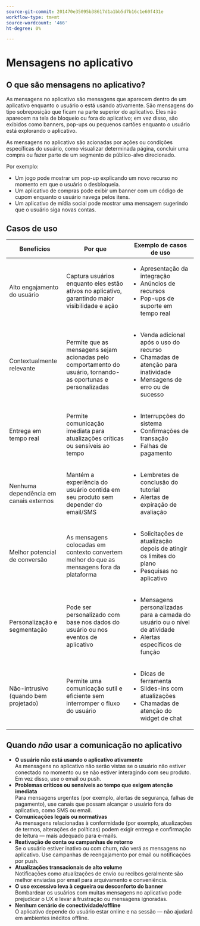 ```yaml
---
source-git-commit: 201470e35095b38617d1a1bb5d7b16c1e60f431e
workflow-type: tm+mt
source-wordcount: '466'
ht-degree: 0%

---
```

# Mensagens no aplicativo

## O que são mensagens no aplicativo?

As mensagens no aplicativo são mensagens que aparecem dentro de um aplicativo enquanto o usuário o está usando ativamente. São mensagens do tipo sobreposição que ficam na parte superior do aplicativo. Eles não aparecem na tela de bloqueio ou fora do aplicativo; em vez disso, são exibidos como banners, pop-ups ou pequenos cartões enquanto o usuário está explorando o aplicativo.

As mensagens no aplicativo são acionadas por ações ou condições específicas do usuário, como visualizar determinada página, concluir uma compra ou fazer parte de um segmento de público-alvo direcionado.


Por exemplo:

* Um jogo pode mostrar um pop-up explicando um novo recurso no momento em que o usuário o desbloqueia.
* Um aplicativo de compras pode exibir um banner com um código de cupom enquanto o usuário navega pelos itens.
* Um aplicativo de mídia social pode mostrar uma mensagem sugerindo que o usuário siga novas contas.

## Casos de uso

| **Benefícios** | **Por que** | **Exemplo de casos de uso** |
|----------------------------------|------------------------------------------------------------------------|----------------------------------------------------------------------------------------|
| Alto engajamento do usuário | Captura usuários enquanto eles estão ativos no aplicativo, garantindo maior visibilidade e ação | <ul><li>Apresentação da integração</li><li>Anúncios de recursos</li><li>Pop-ups de suporte em tempo real</li></ul> |
| Contextualmente relevante | Permite que as mensagens sejam acionadas pelo comportamento do usuário, tornando-as oportunas e personalizadas | <ul><li> Venda adicional após o uso do recurso</li><li> Chamadas de atenção para inatividade</li><li> Mensagens de erro ou de sucesso</li></ul> |
| Entrega em tempo real | Permite comunicação imediata para atualizações críticas ou sensíveis ao tempo | <ul><li> Interrupções do sistema</li><li>Confirmações de transação</li><li>Falhas de pagamento</li></ul> |
| Nenhuma dependência em canais externos | Mantém a experiência do usuário contida em seu produto sem depender do email/SMS | <ul><li> Lembretes de conclusão do tutorial</li><li>Alertas de expiração de avaliação</li></ul> |
| Melhor potencial de conversão | As mensagens colocadas em contexto convertem melhor do que as mensagens fora da plataforma | <ul><li> Solicitações de atualização depois de atingir os limites do plano</li><li>Pesquisas no aplicativo</li></ul> |
| Personalização e segmentação | Pode ser personalizado com base nos dados do usuário ou nos eventos de aplicativo | <ul><li> Mensagens personalizadas para a camada do usuário ou o nível de atividade</li><li> Alertas específicos de função </li></ul> |
| Não-intrusivo (quando bem projetado) | Permite uma comunicação sutil e eficiente sem interromper o fluxo do usuário | <ul><li> Dicas de ferramenta</li><li>Slides-ins com atualizações</li><li>Chamadas de atenção do widget de chat</li></ul> |


## Quando *não* usar a comunicação no aplicativo

* **O usuário não está usando o aplicativo ativamente**\
  As mensagens no aplicativo não serão vistas se o usuário não estiver conectado no momento ou se não estiver interagindo com seu produto. Em vez disso, use o email ou push.
* **Problemas críticos ou sensíveis ao tempo que exigem atenção imediata**\
  Para mensagens urgentes (por exemplo, alertas de segurança, falhas de pagamento), use canais que possam alcançar o usuário fora do aplicativo, como SMS ou email.
* **Comunicações legais ou normativas**\
  As mensagens relacionadas à conformidade (por exemplo, atualizações de termos, alterações de políticas) podem exigir entrega e confirmação de leitura — mais adequado para e-mails.
* **Reativação de conta ou campanhas de retorno**\
  Se o usuário estiver inativo ou com churn, não verá as mensagens no aplicativo. Use campanhas de reengajamento por email ou notificações por push.
* **Atualizações transacionais de alto volume**\
  Notificações como atualizações de envio ou recibos geralmente são melhor enviadas por email para arquivamento e conveniência.
* **O uso excessivo leva à cegueira ou desconforto do banner**\
  Bombardear os usuários com muitas mensagens no aplicativo pode prejudicar o UX e levar à frustração ou mensagens ignoradas.
* **Nenhum cenário de conectividade/offline**\
  O aplicativo depende do usuário estar online e na sessão — não ajudará em ambientes inéditos offline.


